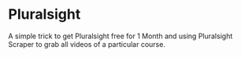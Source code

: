 # Pluralsight
A simple trick to get Pluralsight free for 1 Month and using Pluralsight Scraper to grab all videos of a particular course.
